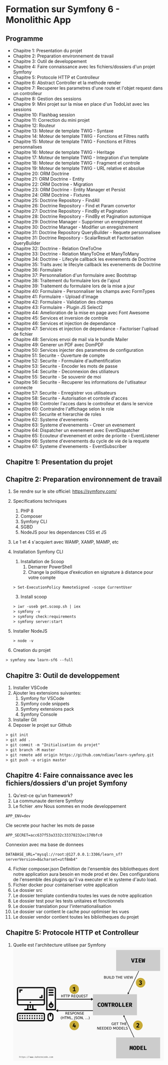 # Formation sur Symfony 6 - Monolithic App
## Programme
- Chapitre 1: Presentation du projet
- Chapitre 2: Preparation environnement de travail
- Chapitre 3: Outil de developpement
- Chapitre 4: Faire connaissance avec les fichiers/dossiers d'un projet Symfony
- Chapitre 5: Protocole HTTP et Controlleur
- Chapitre 6: Abstract Controller et la methode render
- Chapitre 7: Recuperer les parametres d'une route et l'objet request dans un controlleur
- Chapitre 8: Gestion des sessions
- Chapitre 9: Mini projet sur la mise en place d'un TodoList avec les sessions
- Chapitre 10: Flashbag session
- Chapitre 11: Correction du mini projet
- Chapitre 12: Routeur
- Chapitre 13: Moteur de template TWIG - Syntaxe
- Chapitre 14: Moteur de template TWIG - Fonctions et Filtres natifs
- Chapitre 15: Moteur de template TWIG - Fonctions et Filtres personnalises
- Chapitre 16: Moteur de template TWIG - Heritage
- Chapitre 17: Moteur de template TWIG - Integration d'un template
- Chapitre 18: Moteur de template TWIG - Fragment et controle
- Chapitre 19: Moteur de template TWIG - URL relative et absolue
- Chapitre 20: ORM Doctrine
- Chapitre 21: ORM Doctrine - Entity
- Chapitre 22: ORM Doctrine - Migration
- Chapitre 23: ORM Doctrine - Entity Manager et Persist
- Chapitre 24: ORM Doctrine - Fixtures
- Chapitre 25: Doctrine Repository - FindAll
- Chapitre 26: Doctrine Repository - Find et Param convertor
- Chapitre 27: Doctrine Repository - FindBy et Pagination
- Chapitre 28: Doctrine Repository - FindBy et Pagination automique
- Chapitre 29: Doctrine Manager - Supprimer un enregistrement
- Chapitre 30: Doctrine Manager - Modifier un enregistrement
- Chapitre 31: Doctrine Repository QueryBuilder - Requete personnalisee
- Chapitre 31: Doctrine Repository - ScalarResult et Factorisation QueryBuilder
- Chapitre 32: Doctrine - Relation OneToOne
- Chapitre 33: Doctrine - Relation ManyToOne et ManyToMany
- Chapitre 34: Doctrine - Lifecyle callback les evenements de Doctrine
- Chapitre 35: Traits avec le lifecyle callback les evenements de Doctrine
- Chapitre 36: Formulaire
- Chapitre 37: Personnaliation d'un formulaire avec Bootstrap
- Chapitre 38: Traitement du formulaire lors de l'ajout
- Chapitre 39: Traitement du formulaire lors de la mise a jour
- Chapitre 40: Formulaire - Personnaliser les champs avec FormTypes
- Chapitre 41: Formulaire - Upload d'image
- Chapitre 42: Formulaire - Validation des champs
- Chapitre 43: Formulaire - Plugin JS Select2
- Chapitre 44: Amelioration de la mise en page avec Font Awesome
- Chapitre 45: Services et inversion de controle
- Chapitre 46: Services et injection de dependance
- Chapitre 47: Services et injection de dependance - Factoriser l'upload de fichier
- Chapitre 48: Services envoi de mail via le bundle Mailer
- Chapitre 49: Generer un PDF avec DomPDF
- Chapitre 50: Services injecter des parametres de configuration
- Chapitre 51: Securite - Ouverture de compte
- Chapitre 52: Securite - Formulaire d'authentification 
- Chapitre 53: Securite - Encoder les mots de passe
- Chapitre 54: Securite - Deconnexion des utiliateurs
- Chapitre 55: Securite - Se souvenir de moi
- Chapitre 56: Securite - Recuperer les informations de l'utlisateur connecte
- Chapitre 57: Securite - Enregistrer vos utilisateurs
- Chapitre 58: Securite - Autorisation et controle d'acces
- Chapitre 59: Controler l'acces dans le controlleur et dans le service
- Chapitre 60: Contraindre l'affichage selon le role
- Chapitre 61: Securite et hierarchie de roles
- Chapitre 62: Systeme d'evenements
- Chapitre 63: Systeme d'evenements - Creer un evenement
- Chapitre 64: Dispatcher un evenement avec EventDispatcher
- Chapitre 65: Ecouteur d'evenement et ordre de priorite - EventListener
- Chapitre 66: Systeme d'evenements du cycle de vie de la requete
- Chapitre 67: Systeme d'evenements - EventSubscriber

## Chapitre 1: Presentation du projet
## Chapitre 2: Preparation environnement de travail
1. Se rendre sur le site officiel: https://symfony.com/
2. Specifications techniques
   1. PHP 8
   2. Composer
   3. Symfony CLI
   4. SGBD
   5. NodeJS pour les dependances CSS et JS

3. Le 1 et 4 s'acquiert avec WAMP, XAMP, MAMP, etc
4. Installation Symfony CLI
   1. Installation de Scoop
      1. Demarrer PowerShell
      2. Change la politique d’exécution en signature à distance pour votre compte
    ```
    > Set-ExecutionPolicy RemoteSigned -scope CurrentUser
    ```
      3. Install scoop
    ```
    > iwr -useb get.scoop.sh | iex
    > symfony -v
    > symfony check:requirements
    > symfony server:start
    ```
5. Installer NodeJS
    ```
    > node -v
    ```
6. Creation du projet
```
> symfony new learn-sf6 --full
```
## Chapitre 3: Outil de developpement
1. Installer VSCode
2. Ajouter les extensions suivantes:
   1. Symfony for VSCode
   2. Symfony code snippets
   3. Symfony extensions pack
   4. Symfony Console
3. Installer Git
4. Deposer le projet sur Github
```
> git init
> git add .
> git commit -m "Initialisation du projet"
> git branch -M master
> git remote add origin https://github.com/ndiao/learn-symfony.git
> git push -u origin master
```
## Chapitre 4: Faire connaissance avec les fichiers/dossiers d'un projet Symfony
1. Qu'est-ce qu'un framework?
2. La communaute derriere Symfony
3. Le fichier .env
Nous sommes en mode developpement
```
APP_ENV=dev
```
Cle secrete pour hacher les mots de passe
```
APP_SECRET=acc637f53a3332c33378232ec170bfc0
```
Connexion avec ma base de donnees
```
DATABASE_URL="mysql://root:@127.0.0.1:3306/learn_sf?serverVersion=8&charset=utf8mb4"
```
4. Fichier composer.json
Definition de l'ensemble des bibliotheques dont notre application aura besoin en mode prod et dev.
Des configurations de l'ensemble des plugins qu'il va executer et le systeme d'auto load.
5. Fichier docker pour containeriser votre application
6. Le dossier src
7. Le dossier template contiendra toutes les vues de notre application
8. Le dossier test pour les tests unitaires et fonctionnels
9. Le dossier translation pour l'internationalisation
10. Le dossier var contient le cache pour optimiser les vues
11. Le dossier vendor contient toutes les bibliotheques du projet

## Chapitre 5: Protocole HTTP et Controlleur
1. Quelle est l'architecture utilisee par Symfony
![Alt text](architecture_mvc.png?raw=true "Title")
